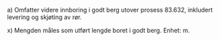 a) Omfatter videre innboring i godt berg utover prosess 83.632, inkludert levering og skjøting av rør.

x) Mengden måles som utført lengde boret i godt berg. Enhet: m.

